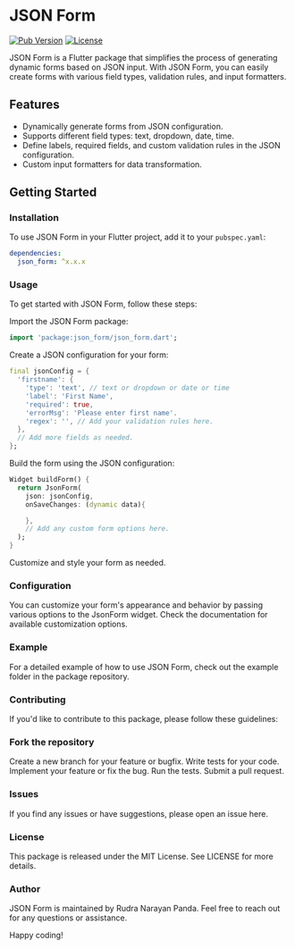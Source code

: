 # JSON Form

[![Pub Version](https://img.shields.io/pub/v/json_form)](https://pub.dev/packages/json_form)
[![License](https://img.shields.io/badge/license-MIT-blue.svg)](https://github.com/rnp0728/json_form/blob/main/LICENSE)

JSON Form is a Flutter package that simplifies the process of generating dynamic forms based on JSON input. With JSON Form, you can easily create forms with various field types, validation rules, and input formatters.

## Features

- Dynamically generate forms from JSON configuration.
- Supports different field types: text, dropdown, date, time.
- Define labels, required fields, and custom validation rules in the JSON configuration.
- Custom input formatters for data transformation.

## Getting Started

### Installation

To use JSON Form in your Flutter project, add it to your `pubspec.yaml`:

```yaml
dependencies:
  json_form: ^x.x.x
```

### Usage

To get started with JSON Form, follow these steps:

Import the JSON Form package:

```dart
import 'package:json_form/json_form.dart';
```

Create a JSON configuration for your form:

```dart
final jsonConfig = {
  'firstname': {
    'type': 'text', // text or dropdown or date or time 
    'label': 'First Name',
    'required': true,
    'errorMsg': 'Please enter first name'.
    'regex': '', // Add your validation rules here.
  },
  // Add more fields as needed.
};

```

Build the form using the JSON configuration:

```dart
Widget buildForm() {
  return JsonForm(
    json: jsonConfig,
    onSaveChanges: (dynamic data){

    },
    // Add any custom form options here.
  );
}

```

Customize and style your form as needed.

### Configuration

You can customize your form's appearance and behavior by passing various options to the JsonForm widget. Check the documentation for available customization options.

### Example

For a detailed example of how to use JSON Form, check out the example folder in the package repository.

### Contributing

If you'd like to contribute to this package, please follow these guidelines:

### Fork the repository

Create a new branch for your feature or bugfix.
Write tests for your code.
Implement your feature or fix the bug.
Run the tests.
Submit a pull request.

### Issues

If you find any issues or have suggestions, please open an issue here.

### License

This package is released under the MIT License. See LICENSE for more details.

### Author

JSON Form is maintained by Rudra Narayan Panda. Feel free to reach out for any questions or assistance.

Happy coding!
